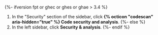 {%- ifversion fpt or ghec or ghes or ghae > 3.4 %}
1. In the "Security" section of the sidebar, click **{% octicon "codescan" aria-hidden="true" %} Code security and analysis**.
{%- else %}
1. In the left sidebar, click **Security & analysis**.
{%- endif %}
